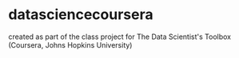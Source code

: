 # datasciencecoursera
created as part of the class project for The Data Scientist's Toolbox (Coursera, Johns Hopkins University)
